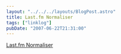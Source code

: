 ```yaml
---
layout: "../../../layouts/BlogPost.astro"
title: Last.fm Normaliser
tags: ["linklog"]
pubDate: "2007-06-22T21:31:00"
---
```


[Last.fm Normaliser](https://www.associativetrails.com/work/normaliser/)
